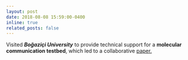 ```yaml
---
layout: post
date: 2018-08-08 15:59:00-0400
inline: true
related_posts: false
---
```


Visited <i><b>Boğaziçi University</b></i> to provide technical support for a <b>molecular communication testbed</b>, which led to a collaborative <a href="https://ieeexplore.ieee.org/document/8972472">paper.
